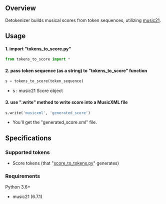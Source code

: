 ## Overview

Detokenizer builds musical scores from token sequences, utilizing [music21](https://web.mit.edu/music21/).

## Usage

#### 1. import "tokens_to_score.py"

```python
from tokens_to_score import *
```

#### 2. pass token sequence (as a string) to "tokens_to_score" function

```Python
s = tokens_to_score(token_sequence)
```

- s : music21 Score object 


#### 3. use ".write" method to write score into a MusicXML file 

```python
s.write('musicxml', 'generated_score')
```

- You'll get the "generated_score.xml" file.

## Specifications

### Supported tokens

- Score tokens (that "[score_to_tokens.py](../tokenizer/)" generates)

### Requirements

Python 3.6+

- music21 (6.7.1)

